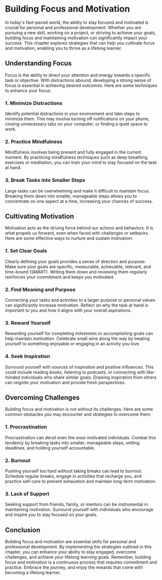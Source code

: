 # Building Focus and Motivation

In today's fast-paced world, the ability to stay focused and motivated is crucial for personal and professional development. Whether you are pursuing a new skill, working on a project, or striving to achieve your goals, building focus and maintaining motivation can significantly impact your success. This chapter explores strategies that can help you cultivate focus and motivation, enabling you to thrive as a lifelong learner.

## Understanding Focus

Focus is the ability to direct your attention and energy towards a specific task or objective. With distractions abound, developing a strong sense of focus is essential in achieving desired outcomes. Here are some techniques to enhance your focus:

### 1\. Minimize Distractions

Identify potential distractions in your environment and take steps to minimize them. This may involve turning off notifications on your phone, closing unnecessary tabs on your computer, or finding a quiet space to work.

### 2\. Practice Mindfulness

Mindfulness involves being present and fully engaged in the current moment. By practicing mindfulness techniques such as deep breathing exercises or meditation, you can train your mind to stay focused on the task at hand.

### 3\. Break Tasks into Smaller Steps

Large tasks can be overwhelming and make it difficult to maintain focus. Breaking them down into smaller, manageable steps allows you to concentrate on one aspect at a time, increasing your chances of success.

## Cultivating Motivation

Motivation acts as the driving force behind our actions and behaviors. It is what propels us forward, even when faced with challenges or setbacks. Here are some effective ways to nurture and sustain motivation:

### 1\. Set Clear Goals

Clearly defining your goals provides a sense of direction and purpose. Make sure your goals are specific, measurable, achievable, relevant, and time-bound (SMART). Writing them down and reviewing them regularly reinforces your commitment and keeps you motivated.

### 2\. Find Meaning and Purpose

Connecting your tasks and activities to a larger purpose or personal values can significantly increase motivation. Reflect on why the task at hand is important to you and how it aligns with your overall aspirations.

### 3\. Reward Yourself

Rewarding yourself for completing milestones or accomplishing goals can help maintain motivation. Celebrate small wins along the way by treating yourself to something enjoyable or engaging in an activity you love.

### 4\. Seek Inspiration

Surround yourself with sources of inspiration and positive influences. This could include reading books, listening to podcasts, or connecting with like-minded individuals who share similar goals. Drawing inspiration from others can reignite your motivation and provide fresh perspectives.

## Overcoming Challenges

Building focus and motivation is not without its challenges. Here are some common obstacles you may encounter and strategies to overcome them:

### 1\. Procrastination

Procrastination can derail even the most motivated individuals. Combat this tendency by breaking tasks into smaller, manageable steps, setting deadlines, and holding yourself accountable.

### 2\. Burnout

Pushing yourself too hard without taking breaks can lead to burnout. Schedule regular breaks, engage in activities that recharge you, and practice self-care to prevent exhaustion and maintain long-term motivation.

### 3\. Lack of Support

Seeking support from friends, family, or mentors can be instrumental in maintaining motivation. Surround yourself with individuals who encourage and inspire you to stay focused on your goals.

## Conclusion

Building focus and motivation are essential skills for personal and professional development. By implementing the strategies outlined in this chapter, you can enhance your ability to stay engaged, overcome challenges, and achieve your lifelong learning goals. Remember, building focus and motivation is a continuous process that requires commitment and practice. Embrace the journey, and enjoy the rewards that come with becoming a lifelong learner.
